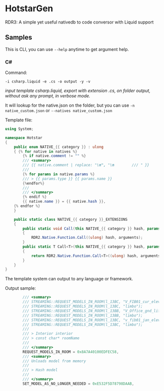 # HotstarGen
RDR3: A simple yet useful nativedb to code conversor with Liquid support

## Samples

This is CLI, you can use `--help` anytime to get argument help.

### C#

Command:

`-i csharp.liquid -e .cs -o output -y -v`

*input template csharp.liquid, export with extension .cs, on folder output, without ask any prompt, in verbose mode.*

It will lookup for the native.json on the folder, but you can use `-n native_custom.json` or `--natives native_custom.json`

Template file:

```csharp
using System;

namespace Hotstar
{
    public enum NATIVE_{{ category }} : ulong
    { {% for native in natives %}
        {% if native.comment != "" %}
        /// <summary>
        /// {{ native.comment | replace: "\n", "\n        /// " }}
        ///
        {% for params in native.params %}
        /// > {{ params.type }} {{ params.name }}
        {%endfor%}
        ///
        /// </summary>
        {% endif %}
        {{ native.name }} = {{ native.hash }},
    {% endfor %}
    }

    public static class NATIVE_{{ category }}_EXTENSIONS
    {
        public static void Call(this NATIVE_{{ category }} hash, params RDR2.Native.InputArgument[] arguments)
        {
            RDR2.Native.Function.Call((ulong) hash, arguments);
        }
        public static T Call<T>(this NATIVE_{{ category }} hash, params RDR2.Native.InputArgument[] arguments)
        {
            return RDR2.Native.Function.Call<T>((ulong) hash, arguments);
        }
    }
}

```

The template system can output to any language or framework.

Output sample:

```csharp
        /// <summary>
        /// STREAMING::REQUEST_MODELS_IN_ROOM(l_13BC, "V_FIB01_cur_elev");
        /// STREAMING::REQUEST_MODELS_IN_ROOM(l_13BC, "limbo");
        /// STREAMING::REQUEST_MODELS_IN_ROOM(l_13BB, "V_Office_gnd_lifts");
        /// STREAMING::REQUEST_MODELS_IN_ROOM(l_13BB, "limbo");
        /// STREAMING::REQUEST_MODELS_IN_ROOM(l_13BC, "v_fib01_jan_elev");
        /// STREAMING::REQUEST_MODELS_IN_ROOM(l_13BC, "limbo");
        ///
        /// > Interior interior
        /// > const char* roomName
        ///
        /// </summary>
        REQUEST_MODELS_IN_ROOM = 0x8A7A40100EDFEC58,
        /// <summary>
        /// Unloads model from memory
        ///
        /// > Hash model
        ///
        /// </summary>
        SET_MODEL_AS_NO_LONGER_NEEDED = 0xE532F5D78798DAAB,
```
